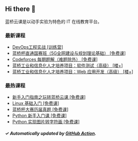 ## Hi there 👋

蓝桥云课是以动手实验为特色的 IT 在线教育平台。

### 最新课程

<!-- LATEST:START -->
- [DevOps工程实战 [训练营]](https://www.lanqiao.cn/courses/26204/)
- [蓝桥杯直通国赛班（5G全网建设与规划理论基础） [免费课]](https://www.lanqiao.cn/courses/30578/)
- [Codeforces 每期题解（难题除外） [免费课]](https://www.lanqiao.cn/courses/29902/)
- [蓝桥工业和信息化人才培养项目：软件测试（高级） [楼+]](https://www.lanqiao.cn/courses/9117/)
- [蓝桥工业和信息化人才培养项目：Web 应用开发（高级） [楼+]](https://www.lanqiao.cn/courses/9116/)
<!-- LATEST:END -->

### 最热课程

<!-- HOTEST:START -->
- [新手入门指南之玩转蓝桥云课 [免费课]](https://www.lanqiao.cn/courses/63/)
- [Linux 基础入门 [免费课]](https://www.lanqiao.cn/courses/1/)
- [蓝桥杯大赛历届真题 [免费课]](https://www.lanqiao.cn/courses/2786/)
- [Python 新手入门课 [免费课]](https://www.lanqiao.cn/courses/1330/)
- [Python 实现图片转字符画 [免费课]](https://www.lanqiao.cn/courses/370/)
<!-- HOTEST:END -->

##### ✓ Automatically updated by [GitHub Action](https://github.com/lanqiao-courses/.github/actions/workflows/update.yml).
